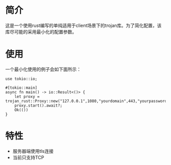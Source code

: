 # 简介
这是一个使用rust编写的单纯适用于client场景下的trojan库。为了简化配置，该库尽可能的采用最小化的配置参数。

# 使用
一个最小化使用的例子会如下面所示：
```
use tokio::io;

#[tokio::main]
async fn main() -> io::Result<()> {
    let proxy = trojan_rust::Proxy::new("127.0.0.1",1080,"yourdomain",443,"yourpassword","yoursni");
    proxy.start().await?;
    Ok(())
}
```

# 特性
- 服务器端使用tls连接
- 当前只支持TCP